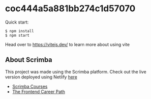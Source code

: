# coc444a5a881bb274c1d57070

Quick start:

```
$ npm install
$ npm start
````

Head over to https://vitejs.dev/ to learn more about using vite
## About Scrimba

  This project was made using the Scrimba platform. Check out the live version deployed using Netlify [here](https://dynamic-melba-b7480f.netlify.app) 

- [Scrimba Courses](https://scrimba.com/allcourses)
- [The Frontend Career Path](https://scrimba.com/learn/frontend)


